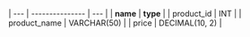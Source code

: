 | --- | --------------- | --- |
| **name** | **type** |
| product_id | INT |
| product_name | VARCHAR(50) |
| price | DECIMAL(10, 2) |
